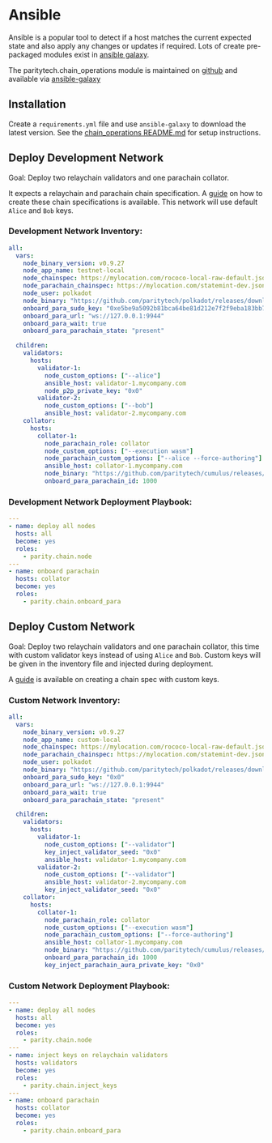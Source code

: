 # Ansible

Ansible is a popular tool to detect if a host matches the current expected state and also apply any changes or updates if required. Lots of create pre-packaged modules exist in [ansible galaxy](https://galaxy.ansible.com/).

The paritytech.chain_operations module is maintained on [github](https://github.com/paritytech/ansible-galaxy) and available via [ansible-galaxy]()

## Installation

Create a `requirements.yml` file and use `ansible-galaxy` to download the latest version. See the [chain_operations README.md](https://github.com/paritytech/ansible-galaxy/blob/main/README.md) for setup instructions.

## Deploy Development Network

Goal: Deploy two relaychain validators and one parachain collator.

It expects a relaychain and parachain chain specification. A [guide](https://docs.substrate.io/reference/how-to-guides/parachains/connect-to-a-relay-chain/) on how to create these chain specifications is available. This network will use default `Alice` and `Bob` keys.

### Development Network Inventory:

```yaml
all:
  vars:
    node_binary_version: v0.9.27
    node_app_name: testnet-local
    node_chainspec: https://mylocation.com/rococo-local-raw-default.json
    node_parachain_chainspec: https://mylocation.com/statemint-dev.json
    node_user: polkadot
    node_binary: "https://github.com/paritytech/polkadot/releases/download/{{ node_binary_version }}/polkadot"
    onboard_para_sudo_key: "0xe5be9a5092b81bca64be81d212e7f2f9eba183bb7a90954f7b76361f6edb5c0a"
    onboard_para_url: "ws://127.0.0.1:9944"
    onboard_para_wait: true
    onboard_para_parachain_state: "present"

  children:
    validators:
      hosts:
        validator-1:
          node_custom_options: ["--alice"]
          ansible_host: validator-1.mycompany.com
          node_p2p_private_key: "0x0"
        validator-2:
          node_custom_options: ["--bob"]
          ansible_host: validator-2.mycompany.com
    collator:
      hosts:
        collator-1:
          node_parachain_role: collator
          node_custom_options: ["--execution wasm"]
          node_parachain_custom_options: ["--alice --force-authoring"]
          ansible_host: collator-1.mycompany.com
          node_binary: "https://github.com/paritytech/cumulus/releases/download/{{ node_binary_version }}0/polkadot-parachain"
          onboard_para_parachain_id: 1000
```

### Development Network Deployment Playbook:

```yaml
---
- name: deploy all nodes
  hosts: all
  become: yes
  roles:
    - parity.chain.node
---
- name: onboard parachain
  hosts: collator
  become: yes
  roles:
    - parity.chain.onboard_para
```

## Deploy Custom Network

Goal: Deploy two relaychain validators and one parachain collator, this time with custom validator keys instead of using `Alice` and `Bob`. Custom keys will be given in the inventory file and injected during deployment.

A [guide](https://docs.substrate.io/tutorials/get-started/add-trusted-nodes/) is available on creating a chain spec with custom keys.

### Custom Network Inventory:

```yaml
all:
  vars:
    node_binary_version: v0.9.27
    node_app_name: custom-local
    node_chainspec: https://mylocation.com/rococo-local-raw-default.json
    node_parachain_chainspec: https://mylocation.com/statemint-dev.json
    node_user: polkadot
    node_binary: "https://github.com/paritytech/polkadot/releases/download/{{ node_binary_version }}/polkadot"
    onboard_para_sudo_key: "0x0"
    onboard_para_url: "ws://127.0.0.1:9944"
    onboard_para_wait: true
    onboard_para_parachain_state: "present"

  children:
    validators:
      hosts:
        validator-1:
          node_custom_options: ["--validator"]
          key_inject_validator_seed: "0x0"
          ansible_host: validator-1.mycompany.com
        validator-2:
          node_custom_options: ["--validator"]
          ansible_host: validator-2.mycompany.com
          key_inject_validator_seed: "0x0"
    collator:
      hosts:
        collator-1:
          node_parachain_role: collator
          node_custom_options: ["--execution wasm"]
          node_parachain_custom_options: ["--force-authoring"]
          ansible_host: collator-1.mycompany.com
          node_binary: "https://github.com/paritytech/cumulus/releases/download/{{ node_binary_version }}0/polkadot-parachain"
          onboard_para_parachain_id: 1000
          key_inject_parachain_aura_private_key: "0x0"
```

### Custom Network Deployment Playbook:

```yaml
---
- name: deploy all nodes
  hosts: all
  become: yes
  roles:
    - parity.chain.node
---
- name: inject keys on relaychain validators
  hosts: validators
  become: yes
  roles:
    - parity.chain.inject_keys
---
- name: onboard parachain
  hosts: collator
  become: yes
  roles:
    - parity.chain.onboard_para
```
